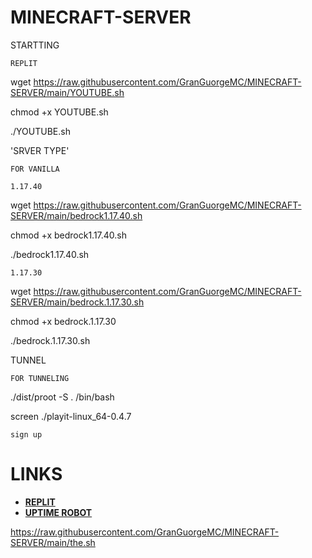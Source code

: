 # MINECRAFT-SERVER
STARTTING


`REPLIT`

wget https://raw.githubusercontent.com/GranGuorgeMC/MINECRAFT-SERVER/main/YOUTUBE.sh

chmod +x YOUTUBE.sh

./YOUTUBE.sh

'SRVER TYPE'

`FOR VANILLA`

`1.17.40`

wget https://raw.githubusercontent.com/GranGuorgeMC/MINECRAFT-SERVER/main/bedrock1.17.40.sh

chmod +x bedrock1.17.40.sh

./bedrock1.17.40.sh

`1.17.30`

wget https://raw.githubusercontent.com/GranGuorgeMC/MINECRAFT-SERVER/main/bedrock.1.17.30.sh

chmod +x bedrock.1.17.30

./bedrock.1.17.30.sh



TUNNEL

`FOR TUNNELING`

./dist/proot -S . /bin/bash

screen ./playit-linux_64-0.4.7


`sign up`
 # LINKS
 * [**REPLIT**](https://replit.com)
 * [**UPTIME ROBOT**](https://uptimerobot.com/)

https://raw.githubusercontent.com/GranGuorgeMC/MINECRAFT-SERVER/main/the.sh



